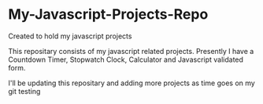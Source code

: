 # My-Javascript-Projects-Repo
Created to hold my javascript projects

This repositary consists of my javascript related projects.
Presently I have a 
Countdown Timer,
Stopwatch Clock,
Calculator and 
Javascript validated form.

I'll be updating this repositary and adding more projects as time goes on
my git testing